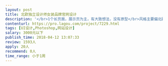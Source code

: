 ```yaml
---                
layout: post       
title: 北欧独立设计师女装品牌官网设计           
description: '</br>1个长页面，展示页为主，有大致想法，没有原型</br>风格主要偏北欧简约风，需要有设计感，不要传统电商风格。</br>需要有相关经验的设计师</br>请提供商业作品案例链接</br>'     
contenturl: https://pro.lagou.com/project/7229.html      
tags: [UI设计,Photoshop,网站设计]            
salary: 3000元以下          
publish_time: 2018-04-12 13:07:33         
review: 1593人                   
apply: 20人                   
recommend: 0人                   
time_range: 小于1周              
---                 
```


